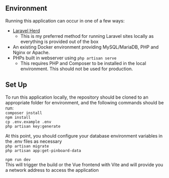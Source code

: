 ## Environment

Running this application can occur in one of a few ways:
 - [Laravel Herd](https://herd.laravel.com)
   - This is my preferred method for running Laravel sites locally as everything is provided out of the box
 - An existing Docker environment providing MySQL/MariaDB, PHP and Nginx or Apache.
 - PHPs built in webserver using `php artisan serve`
   - This requires PHP and Composer to be installed in the local environment. This should not be used for production.

## Set Up

To run this application locally, the repository should be cloned to an appropriate folder for environment, and the following commands should be run:  
`composer install`  
`npm install`  
`cp .env.example .env`  
`php artisan key:generate`  

At this point, you should configure your database environment variables in the .env files as necessary  
`php artisan migrate`  
`php artisan app:get-pinboard-data`  

`npm run dev`  
This will trigger the build or the Vue frontend with Vite and will provide you a network address to access the application
